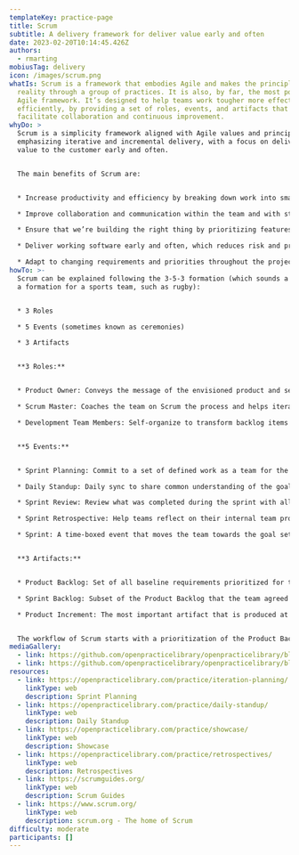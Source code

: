 ```yaml
---
templateKey: practice-page
title: Scrum
subtitle: A delivery framework for deliver value early and often
date: 2023-02-20T10:14:45.426Z
authors:
  - rmarting
mobiusTag: delivery
icon: /images/scrum.png
whatIs: Scrum is a framework that embodies Agile and makes the principles a
  reality through a group of practices. It is also, by far, the most popular
  Agile framework. It’s designed to help teams work tougher more effectively and
  efficiently, by providing a set of roles, events, and artifacts that
  facilitate collaboration and continuous improvement.
whyDo: >
  Scrum is a simplicity framework aligned with Agile values and principles
  emphasizing iterative and incremental delivery, with a focus on delivering
  value to the customer early and often.


  The main benefits of Scrum are:


  * Increase productivity and efficiency by breaking down work into smaller, more manageable pieces.

  * Improve collaboration and communication within the team and with stakeholders.

  * Ensure that we’re building the right thing by prioritizing features based on value to the customer.

  * Deliver working software early and often, which reduces risk and provides feedback for continuous improvement.

  * Adapt to changing requirements and priorities throughout the project, rather than sticking to a rigid plan.
howTo: >-
  Scrum can be explained following the 3-5-3 formation (which sounds a bit like
  a formation for a sports team, such as rugby):


  * 3 Roles

  * 5 Events (sometimes known as ceremonies)

  * 3 Artifacts


  **3 Roles:**


  * Product Owner: Conveys the message of the envisioned product and sets priorities for the team.

  * Scrum Master: Coaches the team on Scrum the process and helps iterate towards a productive environment.

  * Development Team Members: Self-organize to transform backlog items into a potentially releasable product increment.


  **5 Events:**


  * Sprint Planning: Commit to a set of defined work as a team for the upcoming sprint cycle. The end result is the Sprint Backlog.

  * Daily Standup: Daily sync to share common understanding of the goals, coordinate the team effort, report on progress of work, and communicate problems and improvements.

  * Sprint Review: Review what was completed during the sprint with all relevant stakeholders to collect feedback.

  * Sprint Retrospective: Help teams reflect on their internal team process with the goal to continuously improve.

  * Sprint: A time-boxed event that moves the team towards the goal set for that iteration and ends with reviewing the product increment.


  **3 Artifacts:**


  * Product Backlog: Set of all baseline requirements prioritized for the team.

  * Sprint Backlog: Subset of the Product Backlog that the team agreed to pull into the Sprint to work on.

  * Product Increment: The most important artifact that is produced at the end of each Sprint.


  The workflow of Scrum starts with a prioritization of the Product Backlog during the Sprint Planning between the Product Owner and Development Team to create the Sprint Backlog for the next Sprint. The Development Team holds daily stand-up meetings to monitor progress and identify obstacles, where the Scrum Master could help to. At the end of the iteration the Development team will show the Product Increment during a Sprint Review with the Stakeholders. Finally a Sprint Retrospective allows the Development Team to identify areas of improvement and reflect about their internal process.
mediaGallery:
  - link: https://github.com/openpracticelibrary/openpracticelibrary/blob/main/static/images/scrum.png?raw=true
  - link: https://github.com/openpracticelibrary/openpracticelibrary/blob/main/static/images/sprint-board.png?raw=true
resources:
  - link: https://openpracticelibrary.com/practice/iteration-planning/
    linkType: web
    description: Sprint Planning
  - link: https://openpracticelibrary.com/practice/daily-standup/
    linkType: web
    description: Daily Standup
  - link: https://openpracticelibrary.com/practice/showcase/
    linkType: web
    description: Showcase
  - link: https://openpracticelibrary.com/practice/retrospectives/
    linkType: web
    description: Retrospectives
  - link: https://scrumguides.org/
    linkType: web
    description: Scrum Guides
  - link: https://www.scrum.org/
    linkType: web
    description: scrum.org - The home of Scrum
difficulty: moderate
participants: []
---
```

